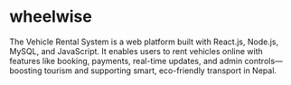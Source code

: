 # wheelwise
The Vehicle Rental System is a web platform built with React.js, Node.js, MySQL, and JavaScript. It enables users to rent vehicles online with features like booking, payments, real-time updates, and admin controls—boosting tourism and supporting smart, eco-friendly transport in Nepal.
